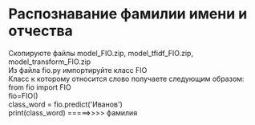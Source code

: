 # Распознавание фамилии имени и отчества
Скопируюте файлы model_FIO.zip, model_tfidf_FIO.zip, model_transform_FIO.zip<br>
Из файла fio.py импортируйте класс FIO <br>
Класс к которому относится слово получаете следующим образом:<br>
from fio import FIO <br>
fio=FIO()<br>
class_word = fio.predict('Иванов')<br>
print(class_word) =====>>>> фамилия<br>
